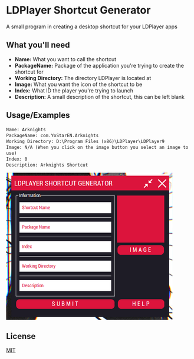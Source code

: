 
# LDPlayer Shortcut Generator

A small program in creating a desktop shortcut for your LDPlayer apps

## What you'll need

- **Name:** What you want to call the shortcut
- **PackageName:** Package of the application you're trying to create the shortcut for
- **Working Directory:** The directory LDPlayer is located at
- **Image:** What you want the icon of the shortcut to be
- **Index:** What ID the player you're trying to launch
- **Description:** A small description of the shortcut, this can be left blank

## Usage/Examples

```
Name: Arknights
PackageName: com.YoStarEN.Arknights
Working Directory: D:\Program Files (x86)\LDPlayer\LDPlayer9
Image: N/A (When you click on the image button you select an image to use)
Index: 0
Description: Arknights Shortcut
```
<img src="Images/program.png">

## License

[MIT](https://choosealicense.com/licenses/mit/)
